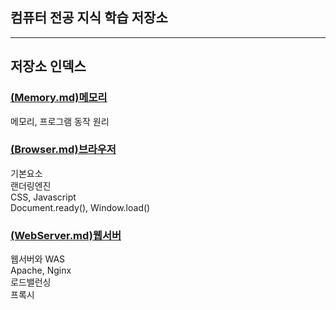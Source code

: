 ## 컴퓨터 전공 지식 학습 저장소 <br>

---
## 저장소 인덱스 <br>

### [(Memory.md)메모리](./Memory.md) <br>

메모리, 프로그램 동작 원리 <br>    

### [(Browser.md)브라우저](./Browser.md) <br>

기본요소 <br> 랜더링엔진 <br> CSS, Javascript <br> Document.ready(), Window.load() <br>

### [(WebServer.md)웹서버](./WebServer.md) <br>

웹서버와 WAS <br>
Apache, Nginx <br>
로드밸런싱 <br>
프록시 <br>